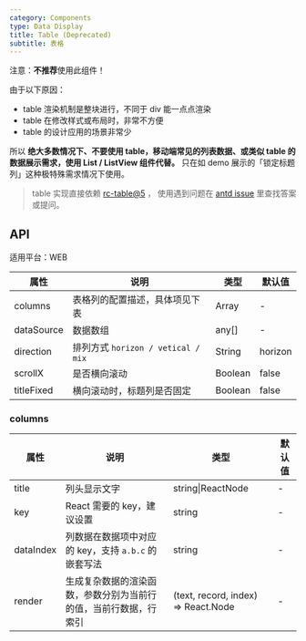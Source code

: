 ```yaml
---
category: Components
type: Data Display
title: Table (Deprecated)
subtitle: 表格
---
```


注意：**不推荐**使用此组件！

由于以下原因：

- table 渲染机制是整块进行，不同于 div 能一点点渲染
- table 在修改样式或布局时，非常不方便
- table 的设计应用的场景非常少

所以 **绝大多数情况下、不要使用 table，移动端常见的列表数据、或类似 table 的数据展示需求，使用 List / ListView 组件代替。**
只在如 demo 展示的「锁定标题列」这种极特殊需求情况下使用。

> table 实现直接依赖 [rc-table@5](https://github.com/react-component/table) ，
使用遇到问题在 [antd issue](https://github.com/ant-design/ant-design/issues) 里查找答案或提问。

## API

适用平台：WEB

属性 | 说明 | 类型 | 默认值
----|-----|------|------
| columns     | 表格列的配置描述，具体项见下表    | Array   |    -       |
| dataSource  | 数据数组	 | any[]   |  -   |
| direction   | 排列方式 `horizon / vetical / mix`   | String | horizon   |
| scrollX     | 是否横向滚动    |  Boolean   |    false    |
| titleFixed  | 横向滚动时，标题列是否固定   | Boolean   | false      |

### columns

属性 | 说明 | 类型 | 默认值
----|-----|------|------
| title  | 列头显示文字    | string\|ReactNode  |  -  |
| key | React 需要的 key，建议设置	 | string   |  -  |
| dataIndex  | 列数据在数据项中对应的 key，支持 `a.b.c` 的嵌套写法 | string | - |
| render | 生成复杂数据的渲染函数，参数分别为当前行的值，当前行数据，行索引  | (text, record, index) => React.Node | - |
